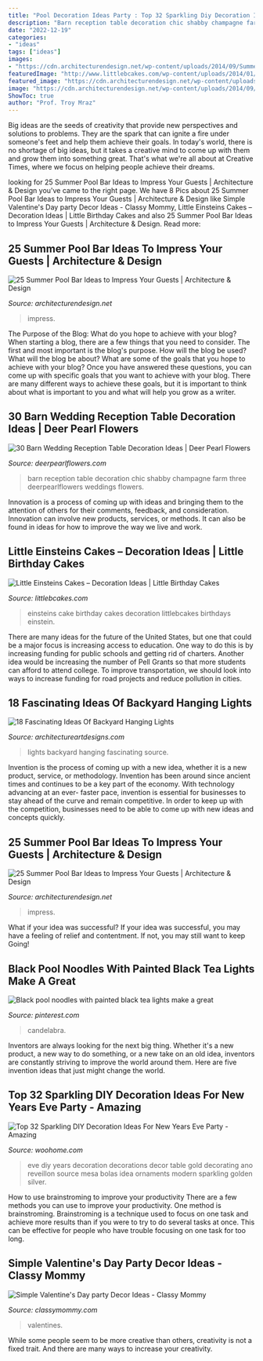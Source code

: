 ```yaml
---
title: "Pool Decoration Ideas Party : Top 32 Sparkling Diy Decoration Ideas For New Years Eve Party"
description: "Barn reception table decoration chic shabby champagne farm three deerpearlflowers weddings flowers"
date: "2022-12-19"
categories:
- "ideas"
tags: ["ideas"]
images:
- "https://cdn.architecturendesign.net/wp-content/uploads/2014/09/Summer-Pool-Bar-Ideas-19.jpg"
featuredImage: "http://www.littlebcakes.com/wp-content/uploads/2014/01/Little-Einsteins-Birthdays-Cake.jpg"
featured_image: "https://cdn.architecturendesign.net/wp-content/uploads/2014/09/Summer-Pool-Bar-Ideas-19.jpg"
image: "https://cdn.architecturendesign.net/wp-content/uploads/2014/09/Summer-Pool-Bar-Ideas-19.jpg"
ShowToc: true
author: "Prof. Troy Mraz"
---
```



Big ideas are the seeds of creativity that provide new perspectives and solutions to problems. They are the spark that can ignite a fire under someone's feet and help them achieve their goals. In today's world, there is no shortage of big ideas, but it takes a creative mind to come up with them and grow them into something great. That's what we're all about at Creative Times, where we focus on helping people achieve their dreams.

	

		
looking for 25 Summer Pool Bar Ideas to Impress Your Guests | Architecture &amp; Design you've came to the right page. We have 8 Pics about 25 Summer Pool Bar Ideas to Impress Your Guests | Architecture &amp; Design like Simple Valentine&#039;s Day party Decor Ideas - Classy Mommy, Little Einsteins Cakes – Decoration Ideas | Little Birthday Cakes and also 25 Summer Pool Bar Ideas to Impress Your Guests | Architecture &amp; Design. Read more:
		
    
## 25 Summer Pool Bar Ideas To Impress Your Guests | Architecture &amp; Design

<img loading=lazy src="https://cdn.architecturendesign.net/wp-content/uploads/2014/09/Summer-Pool-Bar-Ideas-21.jpg" onerror="this.onerror=null;this.src='https://tse3.mm.bing.net/th?id=OIP.4O9GsO_hi_u7E4N_z42X-wHaJK&amp;pid=15.1';" alt="25 Summer Pool Bar Ideas to Impress Your Guests | Architecture &amp; Design">

_Source: architecturendesign.net_

>impress. 

	

The Purpose of the Blog: What do you hope to achieve with your blog?
When starting a blog, there are a few things that you need to consider. The first and most important is the blog's purpose. How will the blog be used? What will the blog be about? What are some of the goals that you hope to achieve with your blog? Once you have answered these questions, you can come up with specific goals that you want to achieve with your blog. There are many different ways to achieve these goals, but it is important to think about what is important to you and what will help you grow as a writer.

    
## 30 Barn Wedding Reception Table Decoration Ideas | Deer Pearl Flowers

<img loading=lazy src="http://www.deerpearlflowers.com/wp-content/uploads/2015/04/Shabby-chic-barn-reception.jpg" onerror="this.onerror=null;this.src='https://tse2.mm.bing.net/th?id=OIP.QR7FeUOwGldpHLyQ1RvbIQHaLG&amp;pid=15.1';" alt="30 Barn Wedding Reception Table Decoration Ideas | Deer Pearl Flowers">

_Source: deerpearlflowers.com_

>barn reception table decoration chic shabby champagne farm three deerpearlflowers weddings flowers. 

	

Innovation is a process of coming up with ideas and bringing them to the attention of others for their comments, feedback, and consideration. Innovation can involve new products, services, or methods. It can also be found in ideas for how to improve the way we live and work.

    
## Little Einsteins Cakes – Decoration Ideas | Little Birthday Cakes

<img loading=lazy src="http://www.littlebcakes.com/wp-content/uploads/2014/01/Little-Einsteins-Birthdays-Cake.jpg" onerror="this.onerror=null;this.src='https://tse3.mm.bing.net/th?id=OIP.CWzyreoPyNOhj0mcI40qtwHaJ4&amp;pid=15.1';" alt="Little Einsteins Cakes – Decoration Ideas | Little Birthday Cakes">

_Source: littlebcakes.com_

>einsteins cake birthday cakes decoration littlebcakes birthdays einstein. 

	

There are many ideas for the future of the United States, but one that could be a major focus is increasing access to education. One way to do this is by increasing funding for public schools and getting rid of charters. Another idea would be increasing the number of Pell Grants so that more students can afford to attend college. To improve transportation, we should look into ways to increase funding for road projects and reduce pollution in cities.

    
## 18 Fascinating Ideas Of Backyard Hanging Lights

<img loading=lazy src="https://www.architectureartdesigns.com/wp-content/uploads/2016/06/1-64.jpg" onerror="this.onerror=null;this.src='https://tse2.mm.bing.net/th?id=OIP.AHNEKYRGVeYygqjp766EagAAAA&amp;pid=15.1';" alt="18 Fascinating Ideas Of Backyard Hanging Lights">

_Source: architectureartdesigns.com_

>lights backyard hanging fascinating source. 

	

Invention is the process of coming up with a new idea, whether it is a new product, service, or methodology. Invention has been around since ancient times and continues to be a key part of the economy. With technology advancing at an ever- faster pace, invention is essential for businesses to stay ahead of the curve and remain competitive. In order to keep up with the competition, businesses need to be able to come up with new ideas and concepts quickly.

    
## 25 Summer Pool Bar Ideas To Impress Your Guests | Architecture &amp; Design

<img loading=lazy src="https://cdn.architecturendesign.net/wp-content/uploads/2014/09/Summer-Pool-Bar-Ideas-19.jpg" onerror="this.onerror=null;this.src='https://tse1.mm.bing.net/th?id=OIP.YlTaNIxlyYHWkkpNIxmZwwHaJ4&amp;pid=15.1';" alt="25 Summer Pool Bar Ideas to Impress Your Guests | Architecture &amp; Design">

_Source: architecturendesign.net_

>impress. 

	

What if your idea was successful?
If your idea was successful, you may have a feeling of relief and contentment. If not, you may still want to keep Going!

    
## Black Pool Noodles With Painted Black Tea Lights Make A Great

<img loading=lazy src="https://i.pinimg.com/736x/a3/bc/69/a3bc6962253dcf49d3c3c47b0ac3fa05.jpg" onerror="this.onerror=null;this.src='https://tse1.mm.bing.net/th?id=OIP.4vaF2Cgg_Woq0AbuuD2IMAHaL9&amp;pid=15.1';" alt="Black pool noodles with painted black tea lights make a great">

_Source: pinterest.com_

>candelabra. 

	

Inventors are always looking for the next big thing. Whether it's a new product, a new way to do something, or a new take on an old idea, inventors are constantly striving to improve the world around them. Here are five invention ideas that just might change the world.

    
## Top 32 Sparkling DIY Decoration Ideas For New Years Eve Party - Amazing

<img loading=lazy src="http://www.woohome.com/wp-content/uploads/2013/12/diy-new-year-eve-decorations-21-2.jpg" onerror="this.onerror=null;this.src='https://tse4.mm.bing.net/th?id=OIP.f8hsdleHANwB8YE46GU2bgHaLE&amp;pid=15.1';" alt="Top 32 Sparkling DIY Decoration Ideas For New Years Eve Party - Amazing">

_Source: woohome.com_

>eve diy years decoration decorations decor table gold decorating ano reveillon source mesa bolas idea ornaments modern sparkling golden silver. 

	

How to use brainstroming to improve your productivity
There are a few methods you can use to improve your productivity. One method is brainstroming. Brainstroming is a technique used to focus on one task and achieve more results than if you were to try to do several tasks at once. This can be effective for people who have trouble focusing on one task for too long.

    
## Simple Valentine&#039;s Day Party Decor Ideas - Classy Mommy

<img loading=lazy src="https://classymommy.com/wp-content/uploads/2016/01/IMG_2811.jpg" onerror="this.onerror=null;this.src='https://tse4.mm.bing.net/th?id=OIP.NpmtwasuxEW2CsWC2pRVOgHaJ4&amp;pid=15.1';" alt="Simple Valentine&#039;s Day party Decor Ideas - Classy Mommy">

_Source: classymommy.com_

>valentines. 

	

While some people seem to be more creative than others, creativity is not a fixed trait. And there are many ways to increase your creativity.

